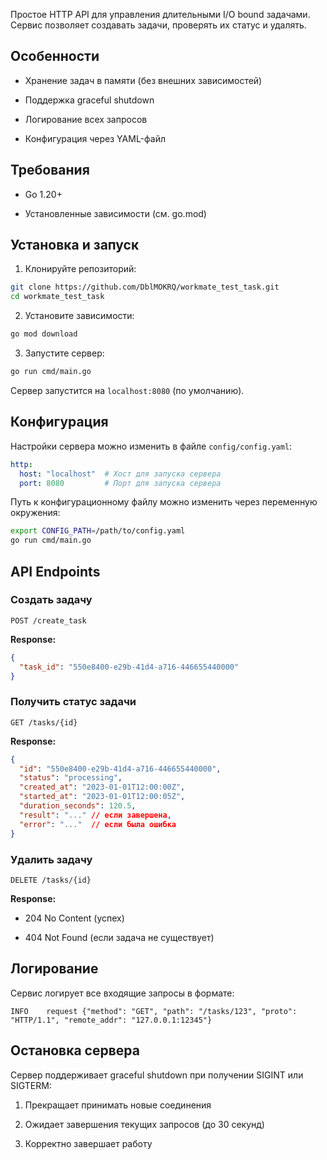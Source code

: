 Простое HTTP API для управления длительными I/O bound задачами. Сервис позволяет создавать задачи, проверять их статус и удалять.

## Особенности

- Хранение задач в памяти (без внешних зависимостей)
    
- Поддержка graceful shutdown
    
- Логирование всех запросов
    
- Конфигурация через YAML-файл

## Требования

- Go 1.20+
    
- Установленные зависимости (см. go.mod)
    

## Установка и запуск

1. Клонируйте репозиторий:
```bash
git clone https://github.com/DblMOKRQ/workmate_test_task.git
cd workmate_test_task
```
2. Установите зависимости:
```bash
go mod download
```
3. Запустите сервер:
```bash
go run cmd/main.go
```
Сервер запустится на `localhost:8080` (по умолчанию).

## Конфигурация

Настройки сервера можно изменить в файле `config/config.yaml`:
```yaml
http:
  host: "localhost"  # Хост для запуска сервера
  port: 8080         # Порт для запуска сервера
```

Путь к конфигурационному файлу можно изменить через переменную окружения:
```bash
export CONFIG_PATH=/path/to/config.yaml
go run cmd/main.go
```

## API Endpoints

### Создать задачу
```text
POST /create_task
```
**Response:**
```json
{
  "task_id": "550e8400-e29b-41d4-a716-446655440000"
}
```

### Получить статус задачи
```text
GET /tasks/{id}
```
**Response:**
```json
{
  "id": "550e8400-e29b-41d4-a716-446655440000",
  "status": "processing",
  "created_at": "2023-01-01T12:00:00Z",
  "started_at": "2023-01-01T12:00:05Z",
  "duration_seconds": 120.5,
  "result": "..." // если завершена,
  "error": "..."  // если была ошибка
}
```

### Удалить задачу

```text
DELETE /tasks/{id}
```
**Response:**

- 204 No Content (успех)
    
- 404 Not Found (если задача не существует)

## Логирование

Сервис логирует все входящие запросы в формате:
```text
INFO	request	{"method": "GET", "path": "/tasks/123", "proto": "HTTP/1.1", "remote_addr": "127.0.0.1:12345"}
```
## Остановка сервера

Сервер поддерживает graceful shutdown при получении SIGINT или SIGTERM:

1. Прекращает принимать новые соединения
    
2. Ожидает завершения текущих запросов (до 30 секунд)
    
3. Корректно завершает работу

